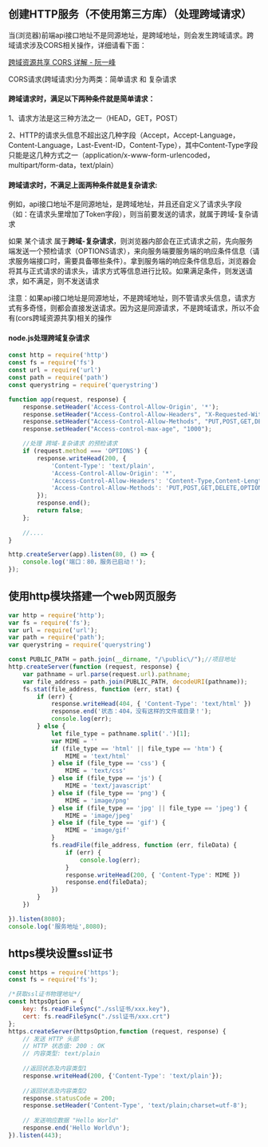 ## 创建HTTP服务（不使用第三方库）（处理跨域请求）

当(浏览器)前端api接口地址不是同源地址，是跨域地址，则会发生跨域请求。跨域请求涉及CORS相关操作，详细请看下面：

[跨域资源共享 CORS 详解 - 阮一峰](http://www.ruanyifeng.com/blog/2016/04/cors.html)

CORS请求(跨域请求)分为两类：简单请求 和 复杂请求

#### 跨域请求时，满足以下两种条件就是**简单请求**：
1、请求方法是这三种方法之一（HEAD，GET，POST）

2、HTTP的请求头信息不超出这几种字段（Accept，Accept-Language，Content-Language，Last-Event-ID，Content-Type），其中Content-Type字段只能是这几种方式之一（application/x-www-form-urlencoded，multipart/form-data，text/plain）

#### 跨域请求时，不满足上面两种条件就是**复杂请求**:
例如，api接口地址不是同源地址，是跨域地址，并且还自定义了请求头字段（如：在请求头里增加了Token字段），则当前要发送的请求，就属于跨域-复杂请求

如果 某个请求 属于**跨域-复杂请求**，则浏览器内部会在正式请求之前，先向服务端发送一个预检请求（OPTIONS请求），来向服务端要服务端的响应条件信息（请求服务端接口时，需要具备哪些条件）。拿到服务端的响应条件信息后，浏览器会将其与正式请求的请求头，请求方式等信息进行比较。如果满足条件，则发送请求，如不满足，则不发送请求

注意：如果api接口地址是同源地址，不是跨域地址，则不管请求头信息，请求方式有多奇怪，则都会直接发送请求。因为这是同源请求，不是跨域请求，所以不会有(cors跨域资源共享)相关的操作

#### node.js处理跨域复杂请求
```javascript
const http = require('http')
const fs = require('fs')
const url = require('url')
const path = require('path')
const querystring = require('querystring')

function app(request, response) {
    response.setHeader('Access-Control-Allow-Origin', '*');
    response.setHeader("Access-Control-Allow-Headers", "X-Requested-With");
    response.setHeader("Access-Control-Allow-Methods", "PUT,POST,GET,DELETE,OPTIONS");
    response.setHeader("Access-control-max-age", "1000");

    //处理 跨域-复杂请求 的预检请求
    if (request.method === 'OPTIONS') {
        response.writeHead(200, {
            'Content-Type': 'text/plain',
            'Access-Control-Allow-Origin': '*',
            'Access-Control-Allow-Headers': 'Content-Type,Content-Length,Authorization,Accept,X-Requested-With,yourHeaderFeild,sessionToken',
            'Access-Control-Allow-Methods': 'PUT,POST,GET,DELETE,OPTIONS'
        });
        response.end();
        return false;
    };
    
	//....
}

http.createServer(app).listen(80, () => {
    console.log('端口：80，服务已启动！');
});
```
## 使用http模块搭建一个web网页服务
```javascript
var http = require('http');
var fs = require('fs');
var url = require('url');
var path = require('path');
var querystring = require('querystring')

const PUBLIC_PATH = path.join(__dirname, "/\public\/");//项目地址
http.createServer(function (request, response) {
    var pathname = url.parse(request.url).pathname;
    var file_address = path.join(PUBLIC_PATH, decodeURI(pathname));
    fs.stat(file_address, function (err, stat) {
        if (err) {
            response.writeHead(404, { 'Content-Type': 'text/html' })
            response.end('状态：404，没有这样的文件或目录！');
            console.log(err);
        } else {
            let file_type = pathname.split('.')[1];
            var MIME = ''
            if (file_type == 'html' || file_type == 'htm') {
                MIME = 'text/html'
            } else if (file_type == 'css') {
                MIME = 'text/css'
            } else if (file_type == 'js') {
                MIME = 'text/javascript'
            } else if (file_type == 'png') {
                MIME = 'image/png'
            } else if (file_type == 'jpg' || file_type == 'jpeg') {
                MIME = 'image/jpeg'
            } else if (file_type == 'gif') {
                MIME = 'image/gif'
            }
            fs.readFile(file_address, function (err, fileData) {
                if (err) {
                    console.log(err);
                }
                response.writeHead(200, { 'Content-Type': MIME })
                response.end(fileData);
            })
        }
    })

}).listen(8080);
console.log('服务地址',8080);
```
## https模块设置ssl证书
```javascript
const https = require('https');
const fs = require('fs');

/*获取ssl证书物理地址*/
const httpsOption = {
    key: fs.readFileSync("./ssl证书/xxx.key"),
    cert: fs.readFileSync("./ssl证书/xxx.crt")
};
https.createServer(httpsOption,function (request, response) {
	// 发送 HTTP 头部 
	// HTTP 状态值: 200 : OK
	// 内容类型: text/plain
	
	//返回状态及内容类型1
	response.writeHead(200, {'Content-Type': 'text/plain'});
	
	//返回状态及内容类型2
	response.statusCode = 200;
	response.setHeader('Content-Type', 'text/plain;charset=utf-8');
	
	// 发送响应数据 "Hello World"
	response.end('Hello World\n');
}).listen(443);
```